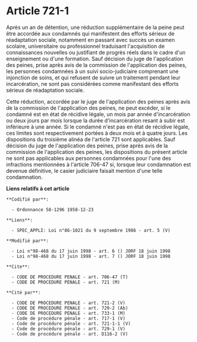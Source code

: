 # Article 721-1

Après un an de détention, une réduction supplémentaire de la peine peut être accordée aux condamnés qui manifestent des
efforts sérieux de réadaptation sociale, notamment en passant avec succès un examen scolaire, universitaire ou professionnel
traduisant l'acquisition de connaissances nouvelles ou justifiant de progrès réels dans le cadre d'un enseignement ou d'une
formation. Sauf décision du juge de l'application des peines, prise après avis de la commission de l'application des peines,
les personnes condamnées à un suivi socio-judiciaire comprenant une injonction de soins, et qui refusent de suivre un
traitement pendant leur incarcération, ne sont pas considérées comme manifestant des efforts sérieux de réadaptation sociale.

Cette réduction, accordée par le juge de l'application des peines après avis de la commission de l'application des peines, ne
peut excéder, si le condamné est en état de récidive légale, un mois par année d'incarcération ou deux jours par mois lorsque
la durée d'incarcération resant à subir est inférieure à une année. Si le condamné n'est pas en état de récidive légale, ces
limites sont respectivement portées à deux mois et à quatre jours. Les dispositions du troisième alinéa de l'article 721 sont
applicables.    Sauf décision du juge de l'application des peines, prise après avis de la commission de l'application des
peines, les dispositions du présent article ne sont pas applicables aux personnes condamnées pour l'une des infractions
mentionnées à l'article 706-47 si, lorsque leur condamnation est devenue définitive, le casier judiciaire faisait mention
d'une telle condamnation.

**Liens relatifs à cet article**

	**Codifié par**:

	  - Ordonnance 58-1296 1958-12-23

	**Liens**:

	  - SPEC_APPLI: Loi n°86-1021 du 9 septembre 1986 - art. 5 (V)

	**Modifié par**:

	  - Loi n°98-468 du 17 juin 1998 - art. 6 () JORF 18 juin 1998
	  - Loi n°98-468 du 17 juin 1998 - art. 7 () JORF 18 juin 1998

	**Cite**:

	  - CODE DE PROCEDURE PENALE - art. 706-47 (T)
	  - CODE DE PROCEDURE PENALE - art. 721 (M)

	**Cité par**:

	  - CODE DE PROCEDURE PENALE - art. 721-2 (V)
	  - CODE DE PROCEDURE PENALE - art. 729-2 (Ab)
	  - CODE DE PROCEDURE PENALE - art. 733-1 (M)
	  - Code de procédure pénale - art. 717-1 (V)
	  - Code de procédure pénale - art. 721-1-1 (V)
	  - Code de procédure pénale - art. 729-1 (V)
	  - Code de procédure pénale - art. D116-2 (V)
